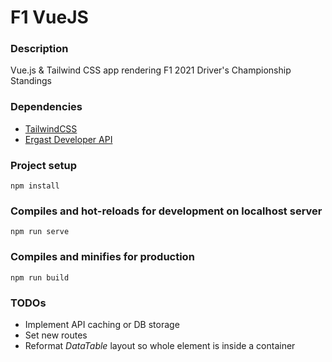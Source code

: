 # F1 VueJS

### Description
Vue.js & Tailwind CSS app rendering F1 2021 Driver's Championship Standings

### Dependencies
- [TailwindCSS](https://tailwindcss.com/docs/)
- [Ergast Developer API](http://ergast.com/mrd/)

### Project setup
`npm install`

### Compiles and hot-reloads for development on localhost server
`npm run serve`

### Compiles and minifies for production
`npm run build`

### TODOs
- Implement API caching or DB storage
- Set new routes
- Reformat *DataTable* layout so whole element is inside a container